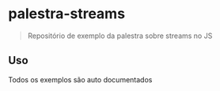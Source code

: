 # palestra-streams

> Repositório de exemplo da palestra sobre streams no JS

## Uso

Todos os exemplos são auto documentados